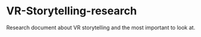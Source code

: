 # VR-Storytelling-research
Research document about VR storytelling and the most important to look at.
